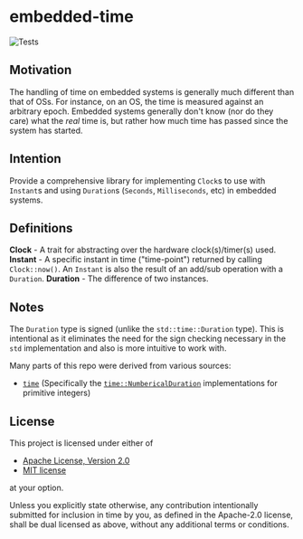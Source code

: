 # embedded-time

![Tests](https://github.com/PTaylor-FluenTech/embedded-time/workflows/Tests/badge.svg)

## Motivation
The handling of time on embedded systems is generally much different than that of OSs. For instance, on an OS, the time is measured against an arbitrary epoch. Embedded systems generally don't know (nor do they care) what the *real* time is, but rather how much time has passed since the system has started.

## Intention
Provide a comprehensive library for implementing `Clock`s to use with `Instant`s and using `Duration`s (`Seconds`, `Milliseconds`, etc) in embedded systems.

## Definitions
**Clock** - A trait for abstracting over the hardware clock(s)/timer(s) used.
**Instant** - A specific instant in time ("time-point") returned by calling `Clock::now()`. An `Instant` is also the result of an add/sub operation with a `Duration`.
**Duration** - The difference of two instances. 

## Notes
The `Duration` type is signed (unlike the `std::time::Duration` type). This is intentional as it eliminates the need for the sign checking necessary in the `std` implementation and also is more intuitive to work with.

Many parts of this repo were derived from various sources:
- [`time`](https://docs.rs/time/latest/time) (Specifically the [`time::NumbericalDuration`](https://docs.rs/time/latest/time/trait.NumericalDuration.html) implementations for primitive integers)

## License
This project is licensed under either of
- [Apache License, Version 2.0](https://github.com/time-rs/time/blob/master/LICENSE-Apache)
- [MIT license](https://github.com/time-rs/time/blob/master/LICENSE-MIT)

at your option.

Unless you explicitly state otherwise, any contribution intentionally submitted for inclusion in time by you, as defined in the Apache-2.0 license, shall be dual licensed as above, without any additional terms or conditions.
